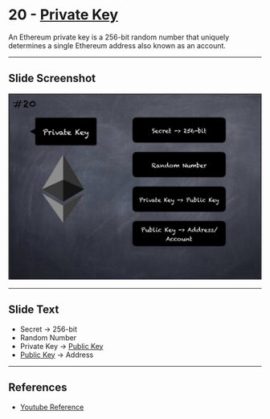 # 20 - [Private Key](Private%20Key.md)

An Ethereum private key is a 256-bit random number that uniquely determines a single Ethereum address also known as an account.

___
## Slide Screenshot
![020.jpg](../../images/1.%20Ethereum%20101/020.jpg)
___
## Slide Text
- Secret -> 256-bit
- Random Number
- Private Key -> [Public Key](Public%20Key.md)
- [Public Key](Public%20Key.md) -> Address
___
## References
- [Youtube Reference](https://youtu.be/44qhIBMGMoM?t=3860)